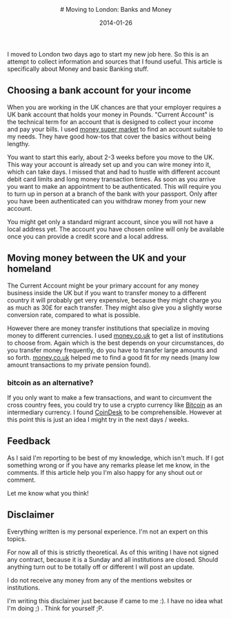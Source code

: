 <header>
# Moving to London: Banks and Money

<time class="article-date" date="2014-1-26">2014-01-26</time>
</header>

I moved to London two days ago to start my new job here.
So this is an attempt to collect information and sources that I found useful.
This article is specifically about Money and basic Banking stuff.

<!-- more -->

## Choosing a bank account for your income

When you are working in the UK chances are that your employer requires a UK
bank account that holds your money in Pounds.
"Current Account" is the technical term for an account that is designed to
collect your income and pay your bills.
I used [money super market](http://www.moneysupermarket.com/current-accounts/search/results/?goal=CUR_INTEREST)
to find an account suitable to my needs.
They have good how-tos that cover the basics without being lengthy.

You want to start this early, about 2-3 weeks before you move to the UK.
This way your account is already set up and you can wire money into it, which
can take days.
I missed that and had to hustle with different account debit card limits and 
long money transaction times.
As soon as you arrive you want to make an appointment to be authenticated. 
This will require you to turn up in person at a branch of the bank with your 
passport.
Only after you have been authenticated can you withdraw money from your new
account.

You might get only a standard migrant account, since you will not have a local
address yet.
The account you have chosen online will only be available once you can provide
a credit score and a local address.


## Moving money between the UK and your homeland

The Current Account might be your primary account for any money business inside
the UK but if you want to transfer money to a different country it will probably 
get very expensive, because they might charge you as much as 30£ for each transfer.
They might also give you a slightly worse conversion rate, compared to what 
is possible.

However there are money transfer institutions that specialize in moving money
to different currencies.
I used [money.co.uk](http://www.money.co.uk/money-transfers/money-transfer-to-germany.htm)
to get a list of institutions to choose from.
Again which is the best depends on your circumstances, do you transfer money
frequently, do you have to transfer large amounts and so forth.
[money.co.uk](http://www.money.co.uk/money-transfers/money-transfer-to-germany.htm)
helped me to find a good fit for my needs (many low amount transactions
to my private pension found).


### bitcoin as an alternative?

If you only want to make a few transactions, and want to circumvent the cross
country fees, you could try to use a crypto currency like 
[Bitcoin](http://www.coindesk.com/information/what-is-bitcoin/) as an 
intermediary currency.
I found [CoinDesk](http://www.coindesk.com/) to be comprehensible.
However at this point this is just an idea I might try in the next days / weeks.


## Feedback

As I said I'm reporting to be best of my knowledge, which isn't much.
If I got something wrong or if you have any remarks please let me
know, in the comments.
If this article help you I'm also happy for any shout out or comment.

Let me know what you think!


## Disclaimer

Everything written is my personal experience. 
I'm not an expert on this topics.

For now all of this is strictly theoretical. As of this writing I have not
signed any contract, because it is a Sunday and all institutions are closed.
Should anything turn out to be totally off or different I will post an update.

I do not receive any money from any of the mentions websites or institutions.

I'm writing this disclaimer just because if came to me :).
I have no idea what I'm doing ;) .
Think for yourself ;P.
